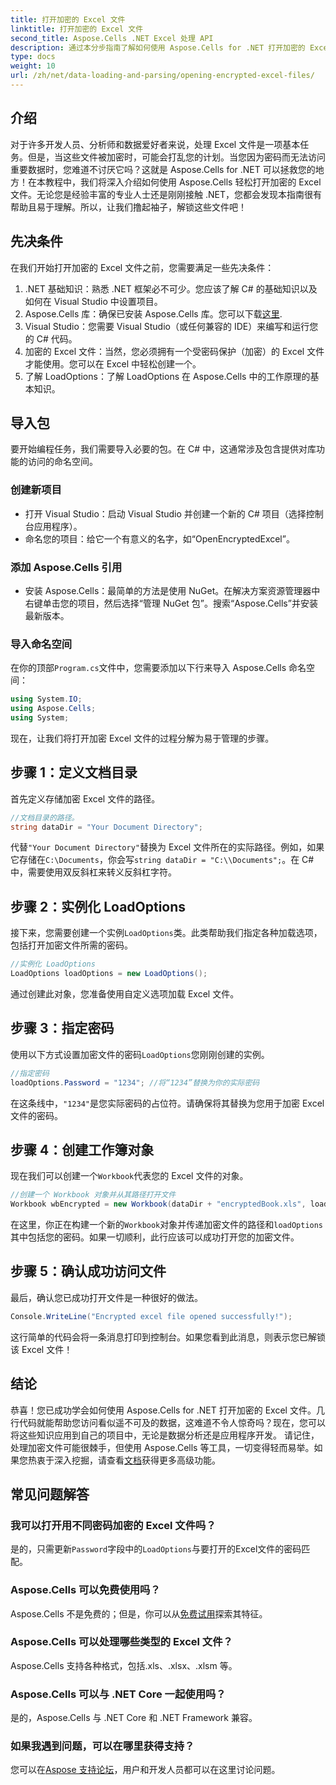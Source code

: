```yaml
---
title: 打开加密的 Excel 文件
linktitle: 打开加密的 Excel 文件
second_title: Aspose.Cells .NET Excel 处理 API
description: 通过本分步指南了解如何使用 Aspose.Cells for .NET 打开加密的 Excel 文件。解锁您的数据。
type: docs
weight: 10
url: /zh/net/data-loading-and-parsing/opening-encrypted-excel-files/
---
```

## 介绍
对于许多开发人员、分析师和数据爱好者来说，处理 Excel 文件是一项基本任务。但是，当这些文件被加密时，可能会打乱您的计划。当您因为密码而无法访问重要数据时，您难道不讨厌它吗？这就是 Aspose.Cells for .NET 可以拯救您的地方！在本教程中，我们将深入介绍如何使用 Aspose.Cells 轻松打开加密的 Excel 文件。无论您是经验丰富的专业人士还是刚刚接触 .NET，您都会发现本指南很有帮助且易于理解。所以，让我们撸起袖子，解锁这些文件吧！
## 先决条件
在我们开始打开加密的 Excel 文件之前，您需要满足一些先决条件：
1. .NET 基础知识：熟悉 .NET 框架必不可少。您应该了解 C# 的基础知识以及如何在 Visual Studio 中设置项目。
2.  Aspose.Cells 库：确保已安装 Aspose.Cells 库。您可以下载[这里](https://releases.aspose.com/cells/net/).
3. Visual Studio：您需要 Visual Studio（或任何兼容的 IDE）来编写和运行您的 C# 代码。
4. 加密的 Excel 文件：当然，您必须拥有一个受密码保护（加密）的 Excel 文件才能使用。您可以在 Excel 中轻松创建一个。
5. 了解 LoadOptions：了解 LoadOptions 在 Aspose.Cells 中的工作原理的基本知识。
## 导入包
要开始编程任务，我们需要导入必要的包。在 C# 中，这通常涉及包含提供对库功能的访问的命名空间。
### 创建新项目
- 打开 Visual Studio：启动 Visual Studio 并创建一个新的 C# 项目（选择控制台应用程序）。
- 命名您的项目：给它一个有意义的名字，如“OpenEncryptedExcel”。
### 添加 Aspose.Cells 引用
- 安装 Aspose.Cells：最简单的方法是使用 NuGet。在解决方案资源管理器中右键单击您的项目，然后选择“管理 NuGet 包”。搜索“Aspose.Cells”并安装最新版本。
### 导入命名空间
在你的顶部`Program.cs`文件中，您需要添加以下行来导入 Aspose.Cells 命名空间：
```csharp
using System.IO;
using Aspose.Cells;
using System;
```
现在，让我们将打开加密 Excel 文件的过程分解为易于管理的步骤。 
## 步骤 1：定义文档目录
首先定义存储加密 Excel 文件的路径。 
```csharp
//文档目录的路径。
string dataDir = "Your Document Directory";
```
代替`"Your Document Directory"`替换为 Excel 文件所在的实际路径。例如，如果它存储在`C:\Documents`，你会写`string dataDir = "C:\\Documents";`。在 C# 中，需要使用双反斜杠来转义反斜杠字符。
## 步骤 2：实例化 LoadOptions
接下来，您需要创建一个实例`LoadOptions`类。此类帮助我们指定各种加载选项，包括打开加密文件所需的密码。
```csharp
//实例化 LoadOptions
LoadOptions loadOptions = new LoadOptions();
```
通过创建此对象，您准备使用自定义选项加载 Excel 文件。
## 步骤 3：指定密码
使用以下方式设置加密文件的密码`LoadOptions`您刚刚创建的实例。
```csharp
//指定密码
loadOptions.Password = "1234"; //将“1234”替换为你的实际密码
```
在这条线中，`"1234"`是您实际密码的占位符。请确保将其替换为您用于加密 Excel 文件的密码。
## 步骤 4：创建工作簿对象
现在我们可以创建一个`Workbook`代表您的 Excel 文件的对象。
```csharp
//创建一个 Workbook 对象并从其路径打开文件
Workbook wbEncrypted = new Workbook(dataDir + "encryptedBook.xls", loadOptions);
```
在这里，你正在构建一个新的`Workbook`对象并传递加密文件的路径和`loadOptions`其中包括您的密码。如果一切顺利，此行应该可以成功打开您的加密文件。
## 步骤 5：确认成功访问文件
最后，确认您已成功打开文件是一种很好的做法。 
```csharp
Console.WriteLine("Encrypted excel file opened successfully!");
```
这行简单的代码会将一条消息打印到控制台。如果您看到此消息，则表示您已解锁该 Excel 文件！
## 结论
恭喜！您已成功学会如何使用 Aspose.Cells for .NET 打开加密的 Excel 文件。几行代码就能帮助您访问看似遥不可及的数据，这难道不令人惊奇吗？现在，您可以将这些知识应用到自己的项目中，无论是数据分析还是应用程序开发。 
请记住，处理加密文件可能很棘手，但使用 Aspose.Cells 等工具，一切变得轻而易举。如果您热衷于深入挖掘，请查看[文档](https://reference.aspose.com/cells/net/)获得更多高级功能。
## 常见问题解答
### 我可以打开用不同密码加密的 Excel 文件吗？
是的，只需更新`Password`字段中的`LoadOptions`与要打开的Excel文件的密码匹配。
### Aspose.Cells 可以免费使用吗？
 Aspose.Cells 不是免费的；但是，你可以从[免费试用](https://releases.aspose.com/)探索其特征。
### Aspose.Cells 可以处理哪些类型的 Excel 文件？
Aspose.Cells 支持各种格式，包括.xls、.xlsx、.xlsm 等。
### Aspose.Cells 可以与 .NET Core 一起使用吗？
是的，Aspose.Cells 与 .NET Core 和 .NET Framework 兼容。
### 如果我遇到问题，可以在哪里获得支持？
您可以在[Aspose 支持论坛](https://forum.aspose.com/c/cells/9)，用户和开发人员都可以在这里讨论问题。